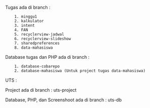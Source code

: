Tugas ada di branch :
      
        1. minggu1
        2. kalkulator
        3. intent
        4. FAN
        5. recyclerview-jadwal
        6. recyclerview-slideshow
        7. sharedpreferences
        8. data-mahasiswa

Database tugas dan PHP ada di branch :

        1. database-cobarepo
        2. database-mahasiswa (Untuk project tugas data-mahasiswa)
        
        
UTS :

Project ada di branch : uts-project

Database, PHP, dan Screenshoot ada di branch : uts-db
